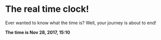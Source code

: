 # The real time clock!

Ever wanted to know what the time is? Well, your journey is about to end!

**The time is Nov 28, 2017, 15:10**